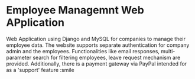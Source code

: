 # Employee Managemnt Web APplication

Web Application using Django and MySQL for companies to manage their employee data. The website supports separate authentication for company admin and the employees. Functionalities like email responses, multi-parameter search for filtering employees, leave request mechanism are provided. Additionally, there is a payment gateway via PayPal intended for as a 'support' feature :smile
